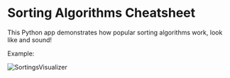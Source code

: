 # Sorting Algorithms Cheatsheet
This Python app demonstrates how popular sorting algorithms work, look like and sound!

Example:

![SortingsVisualizer](https://i.gyazo.com/47b61fb71d4c1fc704dba5d087ac651f.gif)
